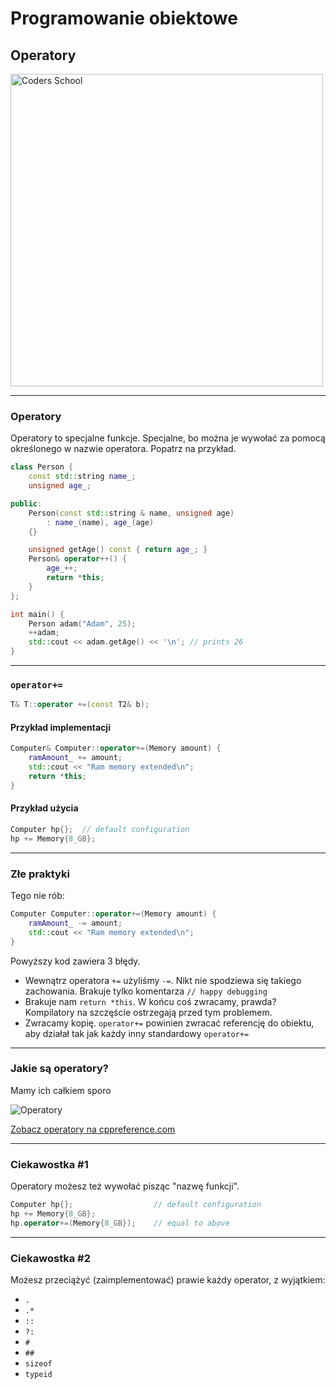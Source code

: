 <!-- .slide: data-background="#111111" -->

# Programowanie obiektowe

## Operatory

<a href="https://coders.school">
    <img width="500" src="../coders_school_logo.png" alt="Coders School" class="plain">
</a>

___
<!-- .slide: style="font-size: 0.8em" -->

### Operatory

Operatory to specjalne funkcje. Specjalne, bo można je wywołać za pomocą określonego w nazwie operatora. Popatrz na przykład.
<!-- .element: class="fragment fade-in" -->

```cpp
class Person {
    const std::string name_;
    unsigned age_;

public:
    Person(const std::string & name, unsigned age)
        : name_(name), age_(age)
    {}

    unsigned getAge() const { return age_; }
    Person& operator++() {
        age_++;
        return *this;
    }
};
```
<!-- .element: class="fragment fade-in" -->

```cpp
int main() {
    Person adam("Adam", 25);
    ++adam;
    std::cout << adam.getAge() << '\n'; // prints 26
}
```
<!-- .element: class="fragment fade-in" -->

___

### `operator+=`

```cpp
T& T::operator +=(const T2& b);
```
<!-- .element: class="fragment fade-in" -->

#### Przykład implementacji
<!-- .element: class="fragment fade-in" -->

```cpp
Computer& Computer::operator+=(Memory amount) {
    ramAmount_ += amount;
    std::cout << "Ram memory extended\n";
    return *this;
}
```
<!-- .element: class="fragment fade-in" -->

#### Przykład użycia
<!-- .element: class="fragment fade-in" -->

```cpp
Computer hp{};  // default configuration
hp += Memory{8_GB};
```
<!-- .element: class="fragment fade-in" -->

___

### Złe praktyki

Tego nie rób:
<!-- .element: class="fragment fade-in" -->

```cpp
Computer Computer::operator+=(Memory amount) {
    ramAmount_ -= amount;
    std::cout << "Ram memory extended\n";
}
```
<!-- .element: class="fragment fade-in" -->

Powyższy kod zawiera 3 błędy.
<!-- .element: class="fragment fade-in" -->

* <!-- .element: class="fragment fade-in" --> Wewnątrz operatora <code>+=</code> użyliśmy <code>-=</code>. Nikt nie spodziewa się takiego zachowania. Brakuje tylko komentarza <code>// happy debugging</code>
* <!-- .element: class="fragment fade-in" --> Brakuje nam <code>return *this</code>. W końcu coś zwracamy, prawda? Kompilatory na szczęście ostrzegają przed tym problemem.
* <!-- .element: class="fragment fade-in" --> Zwracamy kopię. <code>operator+=</code> powinien zwracać referencję do obiektu, aby działał tak jak każdy inny standardowy <code>operator+=</code>

___

### Jakie są operatory?

Mamy ich całkiem sporo
<!-- .element: class="fragment fade-in" -->

<img src="img/operators.png" alt="Operatory" class="plain fragment fade-in">

[Zobacz operatory na cppreference.com](https://en.cppreference.com/w/cpp/language/operators)
<!-- .element: class="fragment fade-in" -->

___

### Ciekawostka #1

Operatory możesz też wywołać pisząc "nazwę funkcji".
<!-- .element: class="fragment fade-in" -->

```cpp
Computer hp{};                  // default configuration
hp += Memory{8_GB};
hp.operator+=(Memory{8_GB});    // equal to above
```
<!-- .element: class="fragment fade-in" -->

___

### Ciekawostka #2

Możesz przeciążyć (zaimplementować) prawie każdy operator, z wyjątkiem:
<!-- .element: class="fragment fade-in" -->

* <!-- .element: class="fragment fade-in" --> <code>.</code>
* <!-- .element: class="fragment fade-in" --> <code>.*</code>
* <!-- .element: class="fragment fade-in" --> <code>::</code>
* <!-- .element: class="fragment fade-in" --> <code>?:</code>
* <!-- .element: class="fragment fade-in" --> <code>#</code>
* <!-- .element: class="fragment fade-in" --> <code>##</code>
* <!-- .element: class="fragment fade-in" --> <code>sizeof</code>
* <!-- .element: class="fragment fade-in" --> <code>typeid</code>
